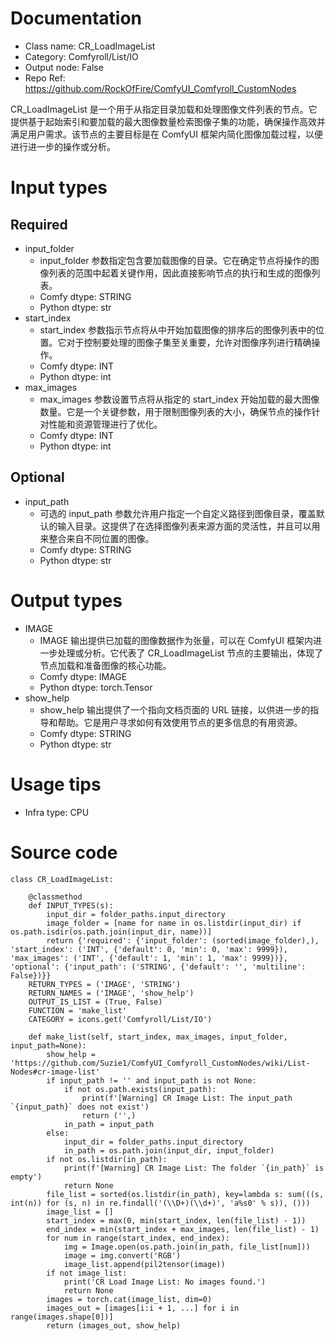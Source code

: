 # Documentation
- Class name: CR_LoadImageList
- Category: Comfyroll/List/IO
- Output node: False
- Repo Ref: https://github.com/RockOfFire/ComfyUI_Comfyroll_CustomNodes

CR_LoadImageList 是一个用于从指定目录加载和处理图像文件列表的节点。它提供基于起始索引和要加载的最大图像数量检索图像子集的功能，确保操作高效并满足用户需求。该节点的主要目标是在 ComfyUI 框架内简化图像加载过程，以便进行进一步的操作或分析。

# Input types
## Required
- input_folder
    - input_folder 参数指定包含要加载图像的目录。它在确定节点将操作的图像列表的范围中起着关键作用，因此直接影响节点的执行和生成的图像列表。
    - Comfy dtype: STRING
    - Python dtype: str
- start_index
    - start_index 参数指示节点将从中开始加载图像的排序后的图像列表中的位置。它对于控制要处理的图像子集至关重要，允许对图像序列进行精确操作。
    - Comfy dtype: INT
    - Python dtype: int
- max_images
    - max_images 参数设置节点将从指定的 start_index 开始加载的最大图像数量。它是一个关键参数，用于限制图像列表的大小，确保节点的操作针对性能和资源管理进行了优化。
    - Comfy dtype: INT
    - Python dtype: int
## Optional
- input_path
    - 可选的 input_path 参数允许用户指定一个自定义路径到图像目录，覆盖默认的输入目录。这提供了在选择图像列表来源方面的灵活性，并且可以用来整合来自不同位置的图像。
    - Comfy dtype: STRING
    - Python dtype: str

# Output types
- IMAGE
    - IMAGE 输出提供已加载的图像数据作为张量，可以在 ComfyUI 框架内进一步处理或分析。它代表了 CR_LoadImageList 节点的主要输出，体现了节点加载和准备图像的核心功能。
    - Comfy dtype: IMAGE
    - Python dtype: torch.Tensor
- show_help
    - show_help 输出提供了一个指向文档页面的 URL 链接，以供进一步的指导和帮助。它是用户寻求如何有效使用节点的更多信息的有用资源。
    - Comfy dtype: STRING
    - Python dtype: str

# Usage tips
- Infra type: CPU

# Source code
```
class CR_LoadImageList:

    @classmethod
    def INPUT_TYPES(s):
        input_dir = folder_paths.input_directory
        image_folder = [name for name in os.listdir(input_dir) if os.path.isdir(os.path.join(input_dir, name))]
        return {'required': {'input_folder': (sorted(image_folder),), 'start_index': ('INT', {'default': 0, 'min': 0, 'max': 9999}), 'max_images': ('INT', {'default': 1, 'min': 1, 'max': 9999})}, 'optional': {'input_path': ('STRING', {'default': '', 'multiline': False})}}
    RETURN_TYPES = ('IMAGE', 'STRING')
    RETURN_NAMES = ('IMAGE', 'show_help')
    OUTPUT_IS_LIST = (True, False)
    FUNCTION = 'make_list'
    CATEGORY = icons.get('Comfyroll/List/IO')

    def make_list(self, start_index, max_images, input_folder, input_path=None):
        show_help = 'https://github.com/Suzie1/ComfyUI_Comfyroll_CustomNodes/wiki/List-Nodes#cr-image-list'
        if input_path != '' and input_path is not None:
            if not os.path.exists(input_path):
                print(f'[Warning] CR Image List: The input_path `{input_path}` does not exist')
                return ('',)
            in_path = input_path
        else:
            input_dir = folder_paths.input_directory
            in_path = os.path.join(input_dir, input_folder)
        if not os.listdir(in_path):
            print(f'[Warning] CR Image List: The folder `{in_path}` is empty')
            return None
        file_list = sorted(os.listdir(in_path), key=lambda s: sum(((s, int(n)) for (s, n) in re.findall('(\\D+)(\\d+)', 'a%s0' % s)), ()))
        image_list = []
        start_index = max(0, min(start_index, len(file_list) - 1))
        end_index = min(start_index + max_images, len(file_list) - 1)
        for num in range(start_index, end_index):
            img = Image.open(os.path.join(in_path, file_list[num]))
            image = img.convert('RGB')
            image_list.append(pil2tensor(image))
        if not image_list:
            print('CR Load Image List: No images found.')
            return None
        images = torch.cat(image_list, dim=0)
        images_out = [images[i:i + 1, ...] for i in range(images.shape[0])]
        return (images_out, show_help)
```